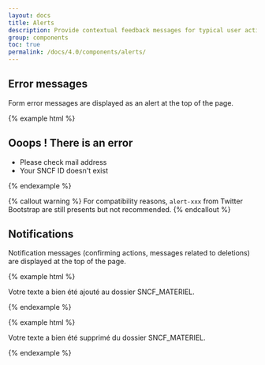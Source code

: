 ```yaml
---
layout: docs
title: Alerts
description: Provide contextual feedback messages for typical user actions with the handful of available and flexible alert messages.
group: components
toc: true
permalink: /docs/4.0/components/alerts/
---
```


## Error messages

Form error messages are displayed as an alert at the top of the page.

{% example html %}
<div class="form-error mb-3">
  <h2 class="text-uppercase">Ooops ! There is an error</h2>
  <ul class="mt-1 mb-0">
    <li>Please check mail address</li>
    <li>Your SNCF ID doesn't exist</li>
  </ul>
</div>
{% endexample %}

{% callout warning %}
For compatibility reasons, `alert-xxx` from Twitter Bootstrap are still presents but not recommended.
{% endcallout %}

## Notifications

Notification messages (confirming actions, messages related to deletions) are displayed at the top of the page.

{% example html %}
<p class="text-primary pl-4 pt-2 pb-2 font-weight-medium">
  <i class="icons-checked mr-2" aria-hidden="true"></i> Votre texte a bien été ajouté au dossier SNCF_MATERIEL.
</p>
{% endexample %}

{% example html %}
<p class="text-danger pl-4 pt-2 pb-2 font-weight-medium">
  Votre texte a bien été supprimé du dossier SNCF_MATERIEL.
</p>
{% endexample %}
